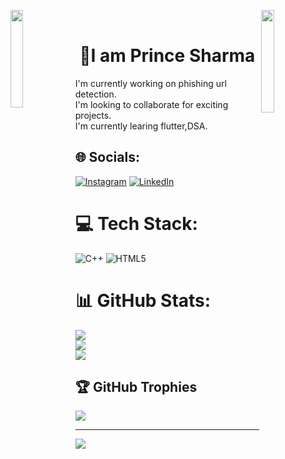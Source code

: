 <p><img align="left" src="Flower.gif"
    width="20%" style="display:inline;">
<img align="right" src="Flower.gif"
    width="20.5%" style="display:inline;">
<br>
</p>
<p align="center">
<h1 align="center">💫I am Prince Sharma</h1>
</p>

I'm currently working on phishing url detection.<br>I'm looking to collaborate for exciting projects.<br>I'm currently learing flutter,DSA.


## 🌐 Socials:
[![Instagram](https://img.shields.io/badge/Instagram-%23E4405F.svg?logo=Instagram&logoColor=white)](https://instagram.com/prince_sharma_.23) [![LinkedIn](https://img.shields.io/badge/LinkedIn-%230077B5.svg?logo=linkedin&logoColor=white)](https://linkedin.com/in/https://www.linkedin.com/feed/) 

# 💻 Tech Stack:
![C++](https://img.shields.io/badge/c++-%2300599C.svg?style=for-the-badge&logo=c%2B%2B&logoColor=white) ![HTML5](https://img.shields.io/badge/html5-%23E34F26.svg?style=for-the-badge&logo=html5&logoColor=white)
# 📊 GitHub Stats:
![](https://github-readme-stats.vercel.app/api?username=SnakeEyes23&theme=radical&hide_border=false&include_all_commits=false&count_private=false)<br/>
![](https://github-readme-streak-stats.herokuapp.com/?user=SnakeEyes23&theme=radical&hide_border=false)<br/>
![](https://github-readme-stats.vercel.app/api/top-langs/?username=SnakeEyes23&theme=radical&hide_border=false&include_all_commits=false&count_private=false&layout=compact)

## 🏆 GitHub Trophies
![](https://github-profile-trophy.vercel.app/?username=SnakeEyes23&theme=radical&no-frame=false&no-bg=true&margin-w=4)

---
[![](https://visitcount.itsvg.in/api?id=SnakeEyes23&icon=0&color=0)](https://visitcount.itsvg.in)

<!-- Proudly created with GPRM ( https://gprm.itsvg.in ) -->
